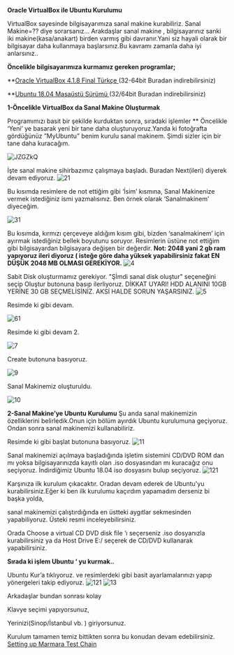 **Oracle VirtualBox ile Ubuntu Kurulumu**

VirtualBox sayesinde bilgisayarımıza sanal makine kurabiliriz. Sanal Makine=?? diye sorarsanız… Arakdaşlar sanal makine , bilgisayarınız sanki iki makine(kasa/anakart) birden varmış gibi davranır.Yani siz hayali olarak bir bilgisayar daha kullanmaya başlarsınız.Bu kavramı zamanla daha iyi anlarsınız..

**Öncelikle bilgisayarımıza kurmamız gereken programlar;**

**[Oracle VirtualBox 4.1.8 Final Türkçe ](https://download.virtualbox.org/virtualbox/6.0.4/VirtualBox-6.0.4-128413-Win.exe)  (32-64bit Buradan indirebilirsiniz)

**[Ubuntu 18.04 Masaüstü Sürümü ](http://releases.ubuntu.com/18.04/ubuntu-18.04.2-desktop-amd64.iso)              (32/64bit  Buradan indirebilirsiniz)

**1-Öncelikle VirtualBox da Sanal Makine Oluşturmak**

Programımızı basit bir şekilde kurduktan sonra, sıradaki işlemler
     ** Öncelikle ‘Yeni’ ye basarak yeni bir tane daha oluşturuyoruz.Yanda ki fotoğrafta gördüğünüz ”MyUbuntu” benim kurulu sanal makinem. Şimdi sizler için bir tane  daha kuracağım.
     
![JZGZkQ](https://user-images.githubusercontent.com/3285283/54093218-65057780-43a6-11e9-8756-6a0717427ded.jpg)

 İşte sanal makine sihirbazımız çalışmaya başladı. Buradan Next(ileri) diyerek devam ediyoruz.
![21](https://user-images.githubusercontent.com/3285283/54093253-faa10700-43a6-11e9-80c5-bd4a77c11210.jpg)

Bu kısımda resimlere de not ettiğim gibi ‘İsim’ kısmına,
Sanal Makinenize vermek istediğiniz ismi yazmalısınız.
Ben örnek olarak ‘Sanalmakinem’ diyeceğim.

![31](https://user-images.githubusercontent.com/3285283/54093304-756a2200-43a7-11e9-9653-95cf12f13566.jpg)

Bu kısımda, kırmızı çerçeveye aldığım kısım gibi, bizden  ‘sanalmakinem’ için ayırmak istediğiniz bellek boyutunu soruyor.
Resimlerin üstüne not ettiğim gibi bilgisayardan bilgisayara değişen bir değerdir.
**Not: 2048 yani 2 gb ram yapıyoruz ileri diyoruz ( isteğe göre daha yüksek yapabilirsiniz fakat EN DÜŞÜK 2048 MB OLMASI GEREKİYOR.**
![4](https://user-images.githubusercontent.com/3285283/54093318-a2b6d000-43a7-11e9-8f1b-bd8f20e15417.jpg)

Sabit Disk oluşturmamız gerekiyor. "Şİmdi sanal disk oluştur" seçeneğini seçip Oluştur butonuna basıp ilerliyoruz.
DİKKAT UYARI! HDD ALANINI 10GB YERİNE 30 GB SEÇMELİSİNİZ. AKSİ HALDE SORUN YAŞARSINIZ.
![5](https://user-images.githubusercontent.com/3285283/54093357-3092bb00-43a8-11e9-83b1-22de62525797.png)

Resimde ki gibi devam.

![61](https://user-images.githubusercontent.com/3285283/54093370-5d46d280-43a8-11e9-8c1e-63f939ad2c39.jpg)

Resimde ki gibi devam 2.

![7](https://user-images.githubusercontent.com/3285283/54093384-90896180-43a8-11e9-87de-b8835992176c.jpg)

Create butonuna basıyoruz.

![9](https://user-images.githubusercontent.com/3285283/54093405-a72fb880-43a8-11e9-8c12-fa9334ef2082.jpg)

Sanal Makinemiz oluşturuldu.

![10](https://user-images.githubusercontent.com/3285283/54093420-c595b400-43a8-11e9-9e1e-6c5a4d0547d3.jpg)




**2-Sanal Makine’ye Ubuntu Kurulumu**
Şu anda sanal makinemizin özelliklerini belirledik.Onun için bölüm ayırdık Ubuntu kurulumuna geçiyoruz.  Ondan sonra sanal makinemizi kullanabiliriz.

Resimde ki gibi başlat butonuna basıyoruz.
![11](https://user-images.githubusercontent.com/3285283/54093454-173e3e80-43a9-11e9-8e4a-8ffbb89798df.jpg)

Sanal makinemizi açılmaya başladığında işletim sistemini CD/DVD ROM dan mı yoksa bilgisayarınızda kayıtlı olan .iso dosyasından mı kuracağız onu seçiyoruz.  İndirdiğimiz Ubuntu 18.04 iso dosyasını bulup seçiyoruz.
![121](https://user-images.githubusercontent.com/3285283/54093474-481e7380-43a9-11e9-9d3a-1201de555210.jpg)

Karşınıza ilk kurulum çıkacaktır. Oradan devam ederek de Ubuntu'yu kurabilirsiniz.Eğer ki ben ilk kurulumu kaçırdım yapamadım derseniz  bi başka yolda,

sanal makinemizi çalıştırdığında en üstteki aygıtlar sekmesinden yapabiliyoruz. Üsteki resmi inceleyebilirsiniz.

Orada Choose a virtual CD DVD disk file ‘ı seçerseniz .iso dosyanızla kurabilirsiniz
ya da Host Drive E:/ seçerek de CD/DVD  kullanarak yapabilirsiniz.

**Sırada ki işlem Ubuntu ‘ yu kurmak..**

Ubuntu Kur’a tıklıyoruz. ve resimlerdeki gibi basit ayarlamalarınızı yapıp yönergeleri takip ediyoruz.
![121](https://user-images.githubusercontent.com/3285283/54093539-e14d8a00-43a9-11e9-9b72-e20c70a4b453.jpg)
![13](https://user-images.githubusercontent.com/3285283/54093542-ea3e5b80-43a9-11e9-9f10-8eb9bd15a4ee.jpg)

Arkadaşlar bundan sonrası kolay

Klavye seçimi yapıyorsunuz,

Yerinizi(Sinop/İstanbul vb. ) giriyorsunuz.

Kurulum tamamen temiz bittikten sonra bu konudan devam edebilirsiniz. 
[Setting up Marmara Test Chain](https://github.com/marmarachain/testing/issues/1)
